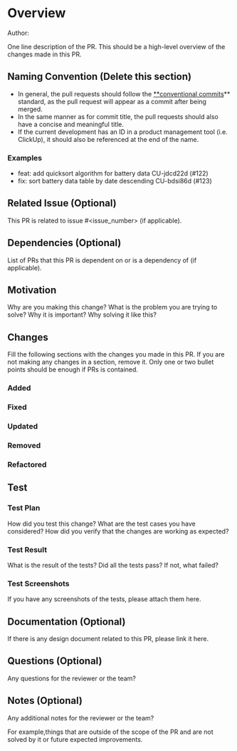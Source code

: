 # Overview

 Author:

One line description of the PR. This should be a high-level overview of the changes made in this PR.

## Naming Convention (Delete this section)

- In general, the pull requests should follow the [**conventional commits](https://www.conventionalcommits.org/en/v1.0.0/)** standard, as the pull request will appear as a commit after being merged.
- In the same manner as for commit title, the pull requests should also have a concise and meaningful title.
- If the current development has an ID in a product management tool (i.e. ClickUp), it should also be referenced at the end of the name.

### Examples

- feat: add quicksort algorithm for battery data CU-jdcd22d (#122)
- fix: sort battery data table by date descending CU-bdsi86d (#123)

## Related Issue (Optional)

This PR is related to issue #<issue_number> (if applicable).

## Dependencies (Optional)

List of PRs that this PR is dependent on or is a dependency of (if applicable).

## Motivation

 Why are you making this change? What is the problem you are trying to solve? Why it is important? Why solving it like this?

## Changes

Fill the following sections with the changes you made in this PR. If you are not making any changes in a section, remove it. Only one or two bullet points should be enough if PRs is contained.

### Added

### Fixed

### Updated

### Removed

### Refactored

## Test

### Test Plan

How did you test this change? What are the test cases you have considered? How did you verify that the changes are working as expected?

### Test Result

What is the result of the tests? Did all the tests pass? If not, what failed?

### Test Screenshots

If you have any screenshots of the tests, please attach them here.

## Documentation (Optional)

If there is any design document related to this PR, please link it here.

## Questions (Optional)

Any questions for the reviewer or the team?

## Notes (Optional)

Any additional notes for the reviewer or the team?

For example,things that are outside of the scope of the PR and are not solved by it or future expected improvements.
